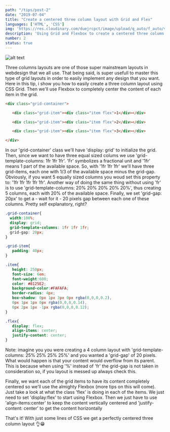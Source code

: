 ```yaml
---
path: "/tips/post-2"
date: "2019-07-04"
title: "Create a centered three column layout with Grid and Flex"
languages: ['HTML', 'CSS']
img: 'https://res.cloudinary.com/duejrcpct/image/upload/q_auto/f_auto/v1586555049/tips/1_ntx4j1.jpg'
description: 'Using Grid and Flexbox to create a centered three column layout with HTML and CSS'
number: 2
status: true
---
```


![alt text](https://res.cloudinary.com/duejrcpct/image/upload/q_auto/f_auto/v1586555310/tips/2_k6h0nx.jpg "Three column layout")

Three columns layouts are one of those super mainstream layouts in webdesign that we all use. That being said, is super usefull to master this type of grid layouts in order to easily implement any design that you want.
Here in this tip, i show you how to easily create a three column layout using CSS Grid. Then we'll use Flexbox to completely center the content of each item in the grid.

 ```html
 <div class="grid-container">

    <div class="grid-item"><div class="item flex">1</div></div>

    <div class="grid-item"><div class="item flex">2</div></div>

    <div class="grid-item"><div class="item flex">3</div></div>

</div>
 ```

In our 'grid-container' class we'll have 'display: grid' to initialize the grid. Then, since we want to have three equal sized colums we use 'grid-template-columns: 1fr 1fr 1fr'. 'Fr' symbolizes a fractional unit and '1fr' means 1 part of the available space. So, with '1fr 1fr 1fr' we'll have three grid-items, each one with 1/3 of the available space minus the grid-gap. Obviously, if you want 5 equally sized columns you woud set this property to: '1fr 1fr 1fr 1fr 1fr'. Another way of doing the same thing without using 'fr' is to use 'grid-template-columns: 20% 20% 20% 20% 20%', thus creating 5 columns, each with 20% of the available space.
Finally, we set 'grid-gap: 20px' to get a - wait for it - 20 pixels gap between each one of these columns. Pretty self explanatory, right?


 ```css
.grid-container{
   width:100%;
   display: grid;
   grid-template-columns: 1fr 1fr 1fr;
   grid-gap: 20px;
}

.grid-item{
    padding: 40px;
}

.item{
    height: 250px;
    font-size: 6em;
    font-weight:600;
    color: #8125E2;
    background-color:#FAFAFA;
    border-radius: 4px;
    box-shadow: 0px 1px 3px 0px rgba(0,0,0,0.2), 
    0px 1px 1px 0px rgba(0,0,0,0.14), 
    0px 2px 1px -1px rgba(0,0,0,0.12);
}

.flex{
    display: flex;
    align-items: center;
    justify-content: center;
}

 ```

Note: imagine you you were creating a 4 column layout with 'grid-template-columns: 25% 25% 25% 25%' and you wanted a 'grid-gap' of 20 pixels. What would happen is that your content would overflow from its parent. This is because when using '%' instead of 'fr' the grid-gap is not taken in consideration so, if you layout is messed up always check this.

Finally, we want each of the grid items to have its content completely centered so we'll use the almighty Flexbox (more tips on this will come). Just take a look at what the class 'flex' is doing in each of the items.
We just need to set 'display:flex' to start using Flexbox. Then we just have to use 'align-items:center' to keep the content vertically centered and 'justify-content: center' to get the content horizontally

That's it! With just some lines of CSS we get a perfectly centered three column layout 👌😁